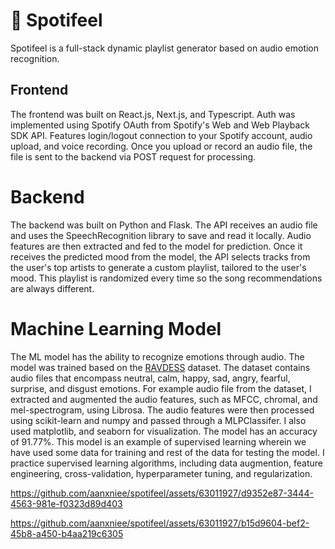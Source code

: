 # 🎵 Spotifeel

Spotifeel is a full-stack dynamic playlist generator based on audio emotion recognition.

## Frontend
The frontend was built on React.js, Next.js, and Typescript. Auth was implemented using Spotify OAuth from Spotify's Web and Web Playback SDK API. Features login/logout connection to your Spotify account, audio upload, and voice recording. Once you upload or record an audio file, the file is sent to the backend via POST request for processing.

# Backend
The backend was built on Python and Flask. The API receives an audio file and uses the SpeechRecognition library to save and read it locally. Audio features are then extracted and fed to the model for prediction. Once it receives the predicted mood from the model, the API selects tracks from the user's top artists to generate a custom playlist, tailored to the user's mood. This playlist is randomized every time so the song recommendations are always different.

# Machine Learning Model

The ML model has the ability to recognize emotions through audio. The model was trained based on the [RAVDESS](https://zenodo.org/records/1188976#.YFZuJ0j7SL8) dataset. The dataset contains audio files that encompass neutral, calm, happy, sad, angry, fearful, surprise, and disgust emotions. For example audio file from the dataset, I extracted and augmented the audio features, such as MFCC, chromal, and mel-spectrogram, using Librosa. The audio features were then processed using scikit-learn and numpy and passed through a MLPClassifer. I also used matplotlib, and seaborn for visualization. The model has an accuracy of 91.77%. This model is an example of supervised learning wherein we have used some data for training and rest of the data for testing the model. I practice supervised learning algorithms, including data augmention, feature engineering, cross-validation, hyperparameter tuning, and regularization.

https://github.com/aanxniee/spotifeel/assets/63011927/d9352e87-3444-4563-981e-f0323d89d403

https://github.com/aanxniee/spotifeel/assets/63011927/b15d9604-bef2-45b8-a450-b4aa219c6305




